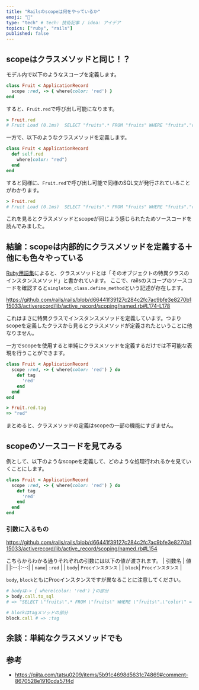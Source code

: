```yaml
---
title: "Railsのscopeは何をやっているか"
emoji: "📃"
type: "tech" # tech: 技術記事 / idea: アイデア
topics: ["ruby", "rails"]
published: false
---
```


## scopeはクラスメソッドと同じ！？
モデル内で以下のようなスコープを定義します。

```ruby
class Fruit < ApplicationRecord
  scope :red, -> { where(color: 'red') }
end
```
すると、`Fruit.red`で呼び出し可能になります。

```ruby
> Fruit.red
# Fruit Load (0.1ms)  SELECT "fruits".* FROM "fruits" WHERE "fruits"."color" = ?  [["color", "red"]]
```

一方で、以下のようなクラスメソッドを定義します。

```ruby
class Fruit < ApplicationRecord
  def self.red
    where(color: "red")
  end
end
```
すると同様に、`Fruit.red`で呼び出し可能で同様のSQL文が発行されていることがわかります。

```ruby
> Fruit.red
# Fruit Load (0.1ms)  SELECT "fruits".* FROM "fruits" WHERE "fruits"."color" = ?  [["color", "red"]]
```

これを見るとクラスメソッドとscopeが同じよう感じられたためソースコードを読んでみました。

## 結論：scopeは内部的にクラスメソッドを定義する＋他にも色々やっている
[Ruby用語集](https://docs.ruby-lang.org/ja/3.1/doc/glossary.html)によると、クラスメソッドとは「そのオブジェクトの特異クラスのインスタンスメソッド」と書かれています。
ここで、railsのスコープのソースコードを確認すると`singleton_class.define_method`という記述が存在します。

https://github.com/rails/rails/blob/d66441f39127c284c2fc7ac9bfe3e8270b115033/activerecord/lib/active_record/scoping/named.rb#L174-L178

これはまさに特異クラスでインスタンスメソッドを定義しています。つまりscopeを定義したクラスから見るとクラスメソッドが定義されたということに他なりません。

一方でscopeを使用すると単純にクラスメソッドを定義するだけでは不可能な表現を行うことができます。

```ruby
class Fruit < ApplicationRecord
  scope :red, -> { where(color: 'red') } do
    def tag
      'red'
    end
  end
end
```

```ruby
> Fruit.red.tag
=> "red"
```

まとめると、クラスメソッドの定義はscopeの一部の機能にすぎません。
## scopeのソースコードを見てみる
例として、以下のようなscopeを定義して、どのような処理行われるかを見ていくことにします。
```ruby
class Fruit < ApplicationRecord
  scope :red, -> { where(color: 'red') } do
    def tag
      'red'
    end
  end
end
```

### 引数に入るもの
https://github.com/rails/rails/blob/d66441f39127c284c2fc7ac9bfe3e8270b115033/activerecord/lib/active_record/scoping/named.rb#L154

こちらからわかる通りそれぞれの引数には以下の値が渡されます。
| 引数名 | 値 |
|:--:|:--:|
| `name`| `:red` |
| `body`| `Procインスタンス` |
| `block`| `Procインスタンス` |

`body`, `block`ともにProcインスタンスですが異なることに注意してください。
```ruby
# bodyは-> { where(color: 'red') }の部分
> body.call.to_sql
# => "SELECT \"fruits\".* FROM \"fruits\" WHERE \"fruits\".\"color\" = 'red'"

# blockはtagメソッドの部分
block.call # => :tag
```

## 余談：単純なクラスメソッドでも





## 参考
- https://qiita.com/tatsu0209/items/5b91c4698d5631c74869#comment-8670528e1910cda57f4d

